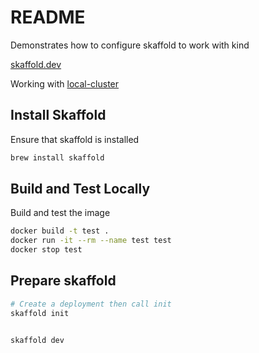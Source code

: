 # README
Demonstrates how to configure skaffold to work with kind

[skaffold.dev](https://skaffold.dev/)  
  
Working with [local-cluster](https://skaffold.dev/docs/environment/local-cluster/)  

## Install Skaffold
Ensure that skaffold is installed 
```sh
brew install skaffold
```

## Build and Test Locally
Build and test the image
```sh
docker build -t test .        
docker run -it --rm --name test test 
docker stop test
```

## Prepare skaffold 
```sh
# Create a deployment then call init
skaffold init        
```

```sh

skaffold dev 
```